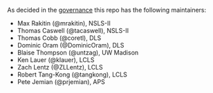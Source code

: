 As decided in the [governance](https://github.com/bluesky/governance#summary) this repo has the following maintainers:

* Max Rakitin (@mrakitin), NSLS-II
* Thomas Caswell (@tacaswell), NSLS-II
* Thomas Cobb (@coretl), DLS
* Dominic Oram (@DominicOram), DLS
* Blaise Thompson (@untzag), UW Madison
* Ken Lauer (@klauer), LCLS
* Zach Lentz (@ZLLentz), LCLS
* Robert Tang-Kong (@tangkong), LCLS
* Pete Jemian (@prjemian), APS
